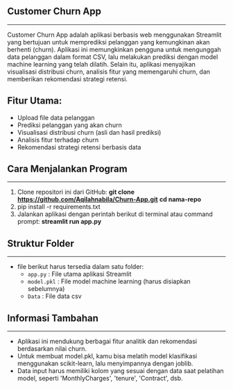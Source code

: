 ## Customer Churn App
----------------
Customer Churn App adalah aplikasi berbasis web menggunakan Streamlit yang bertujuan untuk memprediksi pelanggan yang kemungkinan akan berhenti (churn). Aplikasi ini memungkinkan pengguna untuk mengunggah data pelanggan dalam format CSV, lalu melakukan prediksi dengan model machine learning yang telah dilatih. Selain itu, aplikasi menyajikan visualisasi distribusi churn, analisis fitur yang memengaruhi churn, dan memberikan rekomendasi strategi retensi.

## Fitur Utama:
- Upload file data pelanggan
- Prediksi pelanggan yang akan churn
- Visualisasi distribusi churn (asli dan hasil prediksi)
- Analisis fitur terhadap churn
- Rekomendasi strategi retensi berbasis data

## Cara Menjalankan Program
------------------------
1. Clone repositori ini dari GitHub:
   **git clone https://github.com/Aqilahnabila/Churn-App.git**
   **cd nama-repo**
3. pip install -r requirements.txt 
4. Jalankan aplikasi dengan perintah berikut di terminal atau command prompt:
   **streamlit run app.py**

## Struktur Folder
---------------
- file berikut harus tersedia dalam satu folder:
    - `app.py`               : File utama aplikasi Streamlit
    - `model.pkl`            : File model machine learning (harus disiapkan sebelumnya)
    - `Data`                 : File data csv 

## Informasi Tambahan
------------------
- Aplikasi ini mendukung berbagai fitur analitik dan rekomendasi berdasarkan nilai churn.
- Untuk membuat model.pkl, kamu bisa melatih model klasifikasi menggunakan scikit-learn, lalu menyimpannya dengan joblib.
- Data input harus memiliki kolom yang sesuai dengan data saat pelatihan model, seperti 'MonthlyCharges', 'tenure', 'Contract', dsb.
